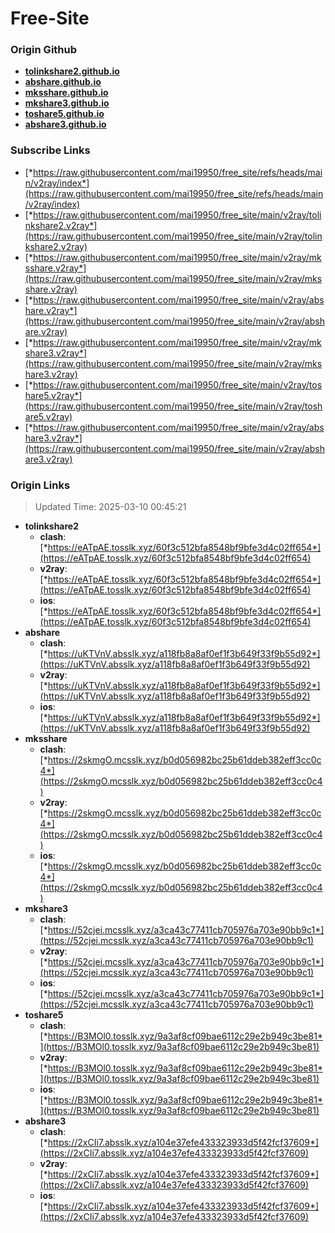 # Free-Site

### Origin Github

- [**tolinkshare2.github.io**](https://github.com/tolinkshare2/tolinkshare2.github.io)
- [**abshare.github.io**](https://github.com/abshare/abshare.github.io)
- [**mksshare.github.io**](https://github.com/mksshare/mksshare.github.io)
- [**mkshare3.github.io**](https://github.com/mkshare3/mkshare3.github.io)
- [**toshare5.github.io**](https://github.com/toshare5/toshare5.github.io)
- [**abshare3.github.io**](https://github.com/abshare3/abshare3.github.io)

### Subscribe Links

- [*https://raw.githubusercontent.com/mai19950/free_site/refs/heads/main/v2ray/index*](https://raw.githubusercontent.com/mai19950/free_site/refs/heads/main/v2ray/index)
- [*https://raw.githubusercontent.com/mai19950/free_site/main/v2ray/tolinkshare2.v2ray*](https://raw.githubusercontent.com/mai19950/free_site/main/v2ray/tolinkshare2.v2ray)
- [*https://raw.githubusercontent.com/mai19950/free_site/main/v2ray/mksshare.v2ray*](https://raw.githubusercontent.com/mai19950/free_site/main/v2ray/mksshare.v2ray)
- [*https://raw.githubusercontent.com/mai19950/free_site/main/v2ray/abshare.v2ray*](https://raw.githubusercontent.com/mai19950/free_site/main/v2ray/abshare.v2ray)
- [*https://raw.githubusercontent.com/mai19950/free_site/main/v2ray/mkshare3.v2ray*](https://raw.githubusercontent.com/mai19950/free_site/main/v2ray/mkshare3.v2ray)
- [*https://raw.githubusercontent.com/mai19950/free_site/main/v2ray/toshare5.v2ray*](https://raw.githubusercontent.com/mai19950/free_site/main/v2ray/toshare5.v2ray)
- [*https://raw.githubusercontent.com/mai19950/free_site/main/v2ray/abshare3.v2ray*](https://raw.githubusercontent.com/mai19950/free_site/main/v2ray/abshare3.v2ray)

### Origin Links

> Updated Time: 2025-03-10 00:45:21

- **tolinkshare2**
  - **clash**: [*https://eATpAE.tosslk.xyz/60f3c512bfa8548bf9bfe3d4c02ff654*](https://eATpAE.tosslk.xyz/60f3c512bfa8548bf9bfe3d4c02ff654)
  - **v2ray**: [*https://eATpAE.tosslk.xyz/60f3c512bfa8548bf9bfe3d4c02ff654*](https://eATpAE.tosslk.xyz/60f3c512bfa8548bf9bfe3d4c02ff654)
  - **ios**: [*https://eATpAE.tosslk.xyz/60f3c512bfa8548bf9bfe3d4c02ff654*](https://eATpAE.tosslk.xyz/60f3c512bfa8548bf9bfe3d4c02ff654)
- **abshare**
  - **clash**: [*https://uKTVnV.absslk.xyz/a118fb8a8af0ef1f3b649f33f9b55d92*](https://uKTVnV.absslk.xyz/a118fb8a8af0ef1f3b649f33f9b55d92)
  - **v2ray**: [*https://uKTVnV.absslk.xyz/a118fb8a8af0ef1f3b649f33f9b55d92*](https://uKTVnV.absslk.xyz/a118fb8a8af0ef1f3b649f33f9b55d92)
  - **ios**: [*https://uKTVnV.absslk.xyz/a118fb8a8af0ef1f3b649f33f9b55d92*](https://uKTVnV.absslk.xyz/a118fb8a8af0ef1f3b649f33f9b55d92)
- **mksshare**
  - **clash**: [*https://2skmgO.mcsslk.xyz/b0d056982bc25b61ddeb382eff3cc0c4*](https://2skmgO.mcsslk.xyz/b0d056982bc25b61ddeb382eff3cc0c4)
  - **v2ray**: [*https://2skmgO.mcsslk.xyz/b0d056982bc25b61ddeb382eff3cc0c4*](https://2skmgO.mcsslk.xyz/b0d056982bc25b61ddeb382eff3cc0c4)
  - **ios**: [*https://2skmgO.mcsslk.xyz/b0d056982bc25b61ddeb382eff3cc0c4*](https://2skmgO.mcsslk.xyz/b0d056982bc25b61ddeb382eff3cc0c4)
- **mkshare3**
  - **clash**: [*https://52cjei.mcsslk.xyz/a3ca43c77411cb705976a703e90bb9c1*](https://52cjei.mcsslk.xyz/a3ca43c77411cb705976a703e90bb9c1)
  - **v2ray**: [*https://52cjei.mcsslk.xyz/a3ca43c77411cb705976a703e90bb9c1*](https://52cjei.mcsslk.xyz/a3ca43c77411cb705976a703e90bb9c1)
  - **ios**: [*https://52cjei.mcsslk.xyz/a3ca43c77411cb705976a703e90bb9c1*](https://52cjei.mcsslk.xyz/a3ca43c77411cb705976a703e90bb9c1)
- **toshare5**
  - **clash**: [*https://B3MOl0.tosslk.xyz/9a3af8cf09bae6112c29e2b949c3be81*](https://B3MOl0.tosslk.xyz/9a3af8cf09bae6112c29e2b949c3be81)
  - **v2ray**: [*https://B3MOl0.tosslk.xyz/9a3af8cf09bae6112c29e2b949c3be81*](https://B3MOl0.tosslk.xyz/9a3af8cf09bae6112c29e2b949c3be81)
  - **ios**: [*https://B3MOl0.tosslk.xyz/9a3af8cf09bae6112c29e2b949c3be81*](https://B3MOl0.tosslk.xyz/9a3af8cf09bae6112c29e2b949c3be81)
- **abshare3**
  - **clash**: [*https://2xCIi7.absslk.xyz/a104e37efe433323933d5f42fcf37609*](https://2xCIi7.absslk.xyz/a104e37efe433323933d5f42fcf37609)
  - **v2ray**: [*https://2xCIi7.absslk.xyz/a104e37efe433323933d5f42fcf37609*](https://2xCIi7.absslk.xyz/a104e37efe433323933d5f42fcf37609)
  - **ios**: [*https://2xCIi7.absslk.xyz/a104e37efe433323933d5f42fcf37609*](https://2xCIi7.absslk.xyz/a104e37efe433323933d5f42fcf37609)
